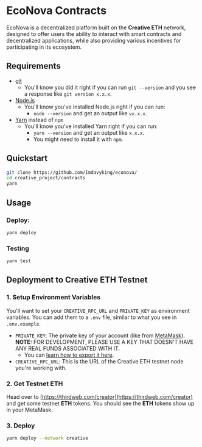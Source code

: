 # EcoNova Contracts

EcoNova is a decentralized platform built on the **Creative ETH** network, designed to offer users the ability to interact with smart contracts and decentralized applications, while also providing various incentives for participating in its ecosystem.

## Requirements

-   [git](https://git-scm.com/book/en/v2/Getting-Started-Installing-Git)
    -   You'll know you did it right if you can run `git --version` and you see a response like `git version x.x.x`.
-   [Node.js](https://nodejs.org/en/)
    -   You'll know you've installed Node.js right if you can run:
        -   `node --version` and get an output like `vx.x.x`.
-   [Yarn](https://classic.yarnpkg.com/lang/en/docs/install/) instead of `npm`
    -   You'll know you've installed Yarn right if you can run:
        -   `yarn --version` and get an output like `x.x.x`.
        -   You might need to install it with `npm`.

## Quickstart

```bash
git clone https://github.com/Imdavyking/econova/
cd creative_project/contracts
yarn
```

## Usage

### Deploy:

```bash
yarn deploy
```

### Testing

```bash
yarn test
```

## Deployment to Creative ETH Testnet

### 1. Setup Environment Variables

You'll want to set your `CREATIVE_RPC_URL` and `PRIVATE_KEY` as environment variables. You can add them to a `.env` file, similar to what you see in `.env.example`.

-   `PRIVATE_KEY`: The private key of your account (like from [MetaMask](https://metamask.io/)). **NOTE:** FOR DEVELOPMENT, PLEASE USE A KEY THAT DOESN'T HAVE ANY REAL FUNDS ASSOCIATED WITH IT.
    -   You can [learn how to export it here](https://metamask.zendesk.com/hc/en-us/articles/360015289632-How-to-Export-an-Account-Private-Key).
-   `CREATIVE_RPC_URL`: This is the URL of the Creative ETH testnet node you're working with.

### 2. Get Testnet ETH

Head over to [https://thirdweb.com/creator](https://thirdweb.com/creator) and get some testnet **ETH** tokens. You should see the **ETH** tokens show up in your MetaMask.

### 3. Deploy

```bash
yarn deploy --network creative
```
